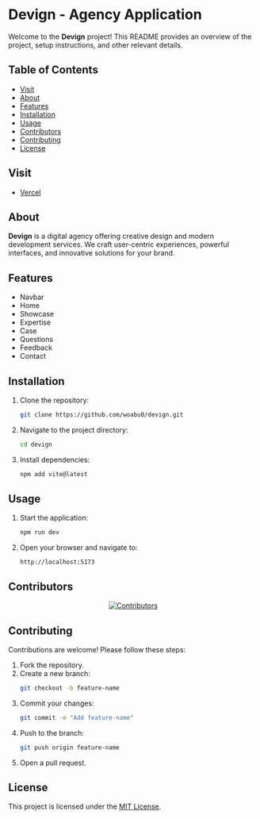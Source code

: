 # Devign - Agency Application

Welcome to the **Devign** project! This README provides an overview of the project, setup instructions, and other relevant details.

## Table of Contents

- [Visit](#visit)
- [About](#about)
- [Features](#features)
- [Installation](#installation)
- [Usage](#usage)
- [Contributors](#contributors)
- [Contributing](#contributing)
- [License](#license)

## Visit

- [Vercel](https://devign0.vercel.app/)

## About

**Devign** is a digital agency offering creative design and modern development services. We craft user-centric experiences, powerful interfaces, and innovative solutions for your brand.

## Features

- Navbar
- Home
- Showcase
- Expertise
- Case
- Questions
- Feedback
- Contact

## Installation

1. Clone the repository:
   ```bash
   git clone https://github.com/woabu0/devign.git
   ```
2. Navigate to the project directory:
   ```bash
   cd devign
   ```
3. Install dependencies:
   ```bash
   npm add vite@latest
   ```

## Usage

1. Start the application:
   ```bash
   npm run dev
   ```
2. Open your browser and navigate to:
   ```
   http://localhost:5173
   ```

## Contributors

<p align="center">
  <a href="https://github.com/imabu0/devign/graphs/contributors">
    <img src="https://contrib.rocks/image?repo=imabu0/devign" alt="Contributors" />
  </a>
</p>

## Contributing

Contributions are welcome! Please follow these steps:

1. Fork the repository.
2. Create a new branch:
   ```bash
   git checkout -b feature-name
   ```
3. Commit your changes:
   ```bash
   git commit -m "Add feature-name"
   ```
4. Push to the branch:
   ```bash
   git push origin feature-name
   ```
5. Open a pull request.

## License

This project is licensed under the [MIT License](LICENSE).
